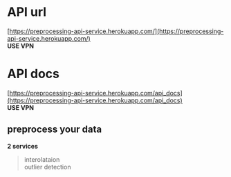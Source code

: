 # API url
[https://preprocessing-api-service.herokuapp.com/](https://preprocessing-api-service.herokuapp.com/)
<br>
**USE VPN**
# API docs
[https://preprocessing-api-service.herokuapp.com/api_docs](https://preprocessing-api-service.herokuapp.com/api_docs)
<br>
**USE VPN**
## preprocess your data
**2 services**<br>
>interolataion <br>
>outlier detection
